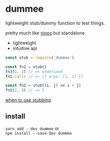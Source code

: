 
# dummee

lightweight stub/dummy function to test things.

pretty much like [ninos](https://github.com/jamiebuilds/ninos) but standalone.

* lightweight
* intuitive api

```javascript
const stub = require('dummee')

const fn1 = stub()
fn1(1, 2) // => undefined
fn1.calls // => [{ args: [1, 2] }]

const fn2 = stub((i, j) => i + j)
fn2(2, 3) // => 5
```

[when to use stubbing](./docs/when-to-use-stubbing.md)

## install

`yarn add --dev dummee` or  
`npm install --save-dev dummee`
